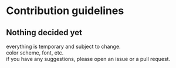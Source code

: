 # Contribution guidelines

## Nothing decided yet
everything is temporary and subject to change. \
color scheme, font, etc. \
if you have any suggestions, please open an issue or a pull request.
